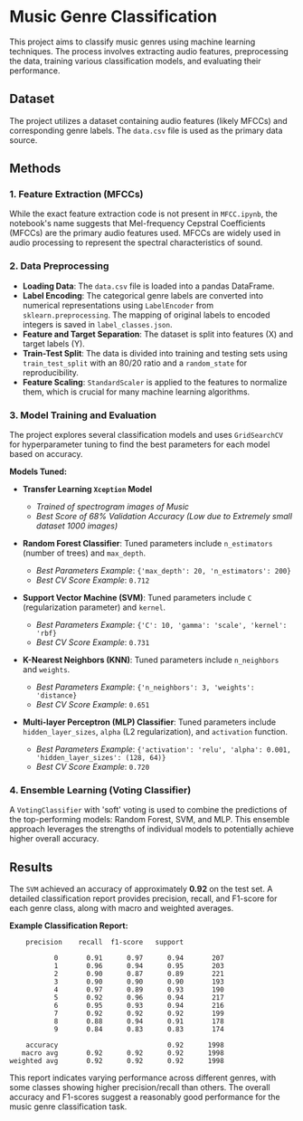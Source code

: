 # Music Genre Classification

This project aims to classify music genres using machine learning techniques. The process involves extracting audio features, preprocessing the data, training various classification models, and evaluating their performance.

## Dataset

The project utilizes a dataset containing audio features (likely MFCCs) and corresponding genre labels. The `data.csv` file is used as the primary data source.

## Methods

### 1. Feature Extraction (MFCCs)

While the exact feature extraction code is not present in `MFCC.ipynb`, the notebook's name suggests that Mel-frequency Cepstral Coefficients (MFCCs) are the primary audio features used. MFCCs are widely used in audio processing to represent the spectral characteristics of sound.

### 2. Data Preprocessing

- **Loading Data**: The `data.csv` file is loaded into a pandas DataFrame.
- **Label Encoding**: The categorical genre labels are converted into numerical representations using `LabelEncoder` from `sklearn.preprocessing`. The mapping of original labels to encoded integers is saved in `label_classes.json`.
- **Feature and Target Separation**: The dataset is split into features (X) and target labels (Y).
- **Train-Test Split**: The data is divided into training and testing sets using `train_test_split` with an 80/20 ratio and a `random_state` for reproducibility.
- **Feature Scaling**: `StandardScaler` is applied to the features to normalize them, which is crucial for many machine learning algorithms.

### 3. Model Training and Evaluation

The project explores several classification models and uses `GridSearchCV` for hyperparameter tuning to find the best parameters for each model based on accuracy.

**Models Tuned:**
- **Transfer Learning `Xception` Model**
    - *Trained of spectrogram images of Music*
    - *Best Score of 68% Validation Accuracy (Low due to Extremely small dataset 1000 images)*

- **Random Forest Classifier**: Tuned parameters include `n_estimators` (number of trees) and `max_depth`.
  - *Best Parameters Example*: `{'max_depth': 20, 'n_estimators': 200}`
  - *Best CV Score Example*: `0.712`

- **Support Vector Machine (SVM)**: Tuned parameters include `C` (regularization parameter) and `kernel`.
  - *Best Parameters Example*: `{'C': 10, 'gamma': 'scale', 'kernel': 'rbf}`
  - *Best CV Score Example*: `0.731`

- **K-Nearest Neighbors (KNN)**: Tuned parameters include `n_neighbors` and `weights`.
  - *Best Parameters Example*: `{'n_neighbors': 3, 'weights': 'distance}`
  - *Best CV Score Example*: `0.651`

- **Multi-layer Perceptron (MLP) Classifier**: Tuned parameters include `hidden_layer_sizes`, `alpha` (L2 regularization), and `activation` function.
  - *Best Parameters Example*: `{'activation': 'relu', 'alpha': 0.001, 'hidden_layer_sizes': (128, 64)}`
  - *Best CV Score Example*: `0.720`

### 4. Ensemble Learning (Voting Classifier)

A `VotingClassifier` with 'soft' voting is used to combine the predictions of the top-performing models: Random Forest, SVM, and MLP. This ensemble approach leverages the strengths of individual models to potentially achieve higher overall accuracy.

## Results

The `SVM` achieved an accuracy of approximately **0.92** on the test set. A detailed classification report provides precision, recall, and F1-score for each genre class, along with macro and weighted averages.

**Example Classification Report:**

```
    precision    recall  f1-score   support

           0       0.91      0.97      0.94       207
           1       0.96      0.94      0.95       203
           2       0.90      0.87      0.89       221
           3       0.90      0.90      0.90       193
           4       0.97      0.89      0.93       190
           5       0.92      0.96      0.94       217
           6       0.95      0.93      0.94       216
           7       0.92      0.92      0.92       199
           8       0.88      0.94      0.91       178
           9       0.84      0.83      0.83       174

    accuracy                           0.92      1998
   macro avg       0.92      0.92      0.92      1998
weighted avg       0.92      0.92      0.92      1998
```

This report indicates varying performance across different genres, with some classes showing higher precision/recall than others. The overall accuracy and F1-scores suggest a reasonably good performance for the music genre classification task.